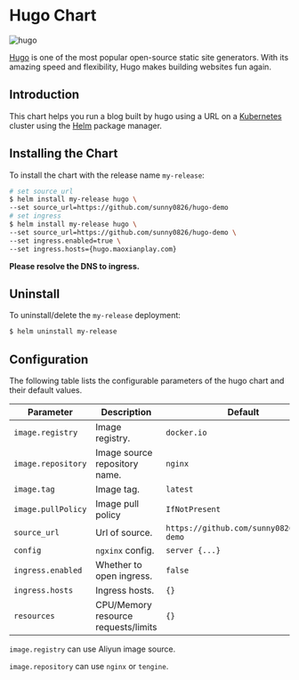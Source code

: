 # Hugo Chart

![hugo](https://d33wubrfki0l68.cloudfront.net/30790d6888bd8af863fb2b5c33a7f337cdbda243/4e867/images/hugo-logo-wide.svg)

[Hugo](https://gohugo.io/) is one of the most popular open-source static site generators. With its amazing speed and flexibility, Hugo makes building websites fun again.

## Introduction

This chart helps you run a blog built by hugo using a URL on a [Kubernetes](http://kubernetes.io) cluster using the [Helm](https://helm.sh) package manager.

## Installing the Chart

To install the chart with the release name `my-release`:

```bash
# set source_url
$ helm install my-release hugo \
--set source_url=https://github.com/sunny0826/hugo-demo
# set ingress
$ helm install my-release hugo \
--set source_url=https://github.com/sunny0826/hugo-demo \
--set ingress.enabled=true \
--set ingress.hosts={hugo.maoxianplay.com}  
```
__Please resolve the DNS to ingress.__

## Uninstall

To uninstall/delete the `my-release` deployment:

```bash
$ helm uninstall my-release
```

## Configuration

The following table lists the configurable parameters of the hugo chart and their default values.

Parameter                 	 	| Description                        				| Default
------------------------------- | ------------------------------------------------- | ----------------------------------------------------------
`image.registry`           		| Image registry.                    				| `docker.io`
`image.repository`           	| Image source repository name.         			| `nginx`
`image.tag`                 	| Image tag.                    		  	    	| `latest`
`image.pullPolicy`         		| Image pull policy                  				| `IfNotPresent`
`source_url`             		| Url of source.                    				| `https://github.com/sunny0826/hugo-demo`
`config`                		| `ngxinx` config.                  				| `server {...}`
`ingress.enabled`         		| Whether to open ingress.             				| `false`
`ingress.hosts`          		| Ingress hosts.                       				| `{}`
`resources`                		| CPU/Memory resource requests/limits				| `{}`

`image.registry` can use Aliyun image source.

`image.repository` can use `nginx` or `tengine`.
